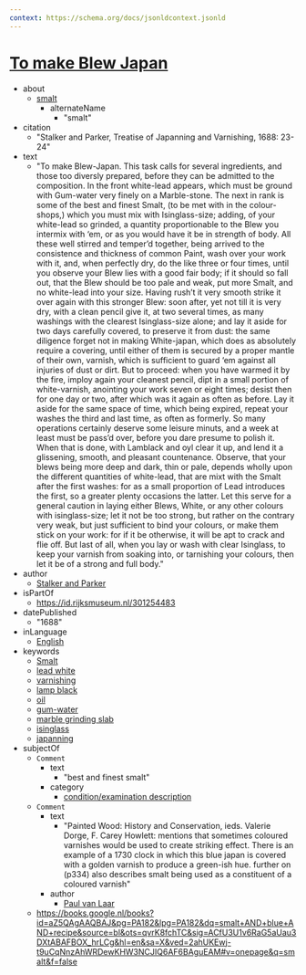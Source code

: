 ```yaml
---
context: https://schema.org/docs/jsonldcontext.jsonld
---
```


# [To make Blew Japan]("Recipe")

* about
  * [smalt](http://vocab.getty.edu/aat/300013293)
    * alternateName
      * "smalt"
* citation
  * "Stalker and Parker, Treatise of Japanning and Varnishing, 1688: 23-24"
* text
  * "To make Blew-Japan. This task calls for several ingredients, and those too diversly prepared, before they can be admitted to the composition. In the front white-lead appears, which must be ground with Gum-water very finely on a Marble-stone. The next in rank is some of the best and finest Smalt, (to be met with in the colour-shops,) which you must mix with Isinglass-size; adding, of your white-lead so grinded, a quantity proportionable to the Blew you intermix with ‘em, or as you would have it be in strength of body. All these well stirred and temper’d together, being arrived to the consistence and thickness of common Paint, wash over your work with it, and, when perfectly dry, do the like three or four times, until you observe your Blew lies with a good fair body; if it should so fall out, that the Blew should be too pale and weak, put more Smalt, and no white-lead into your size. Having rush’t it very smooth strike it over again with this stronger Blew: soon after, yet not till it is very dry, with a clean pencil give it, at two several times, as many washings with the clearest Isinglass-size alone; and lay it aside for two days carefully covered, to preserve it from dust: the same diligence forget not in making White-japan, which does as absolutely require a covering, until either of them is secured by a proper mantle of their own, varnish, which is sufficient to guard ‘em against all injuries of dust or dirt. But to proceed: when you have warmed it by the fire, imploy again your cleanest pencil, dipt in a small portion of white-varnish, anointing your work seven or eight times; desist then for one day or two, after which was it again as often as before. Lay it aside for the same space of time, which being expired, repeat your washes the third and last time, as often as formerly. So many operations certainly deserve some leisure minuts, and a week at least must be pass’d over, before you dare presume to polish it. When that is done, with Lamblack and oyl clear it up, and lend it a glissening, smooth, and pleasant countenance. Observe, that your blews being more deep and dark, thin or pale, depends wholly upon the different quantities of white-lead, that are mixt with the Smalt after the first washes: for as a small proportion of Lead introduces the first, so a greater plenty occasions the latter. Let this serve for a general caution in laying either Blews, White, or any other colours with isinglass-size; let it not be too strong, but rather on the contrary very weak, but just sufficient to bind your colours, or make them stick on your work: for if it be otherwise, it will be apt to crack and flie off. But last of all, when you lay or wash with clear Isinglass, to keep your varnish from soaking into, or tarnishing your colours, then let it be of a strong and full body."
* author
  * [Stalker and Parker](http://www.wikidata.org/entity/Q99674505)
* isPartOf
  * <https://id.rijksmuseum.nl/301254483>
* datePublished
  * "1688"
* inLanguage
  * [English](http://vocab.getty.edu/aat/300388277)
* keywords
  * [Smalt](http://vocab.getty.edu/aat/300013293)
  * [lead white](http://vocab.getty.edu/aat/300013754)
  * [varnishing](http://vocab.getty.edu/aat/300053825)
  * [lamp black](http://vocab.getty.edu/aat/300013173)
  * [oil](http://vocab.getty.edu/aat/300014254)
  * [gum-water](http://vocab.getty.edu/aat/300012866)
  * [marble grinding slab](http://vocab.getty.edu/aat/300128438)
  * [isinglass](http://vocab.getty.edu/aat/300013754)
  * [japanning](http://vocab.getty.edu/aat/300053797)
* subjectOf
  * `Comment`
    * text
      * "best and finest smalt"
    * category
      * [condition/examination description](http://vocab.getty.edu/aat/300435425)
  * `Comment`
    * text
      * "Painted Wood: History and Conservation, ieds. Valerie Dorge, F. Carey Howlett: mentions that sometimes coloured varnishes would be used to create striking effect. There is an example of a 1730 clock in which this blue japan is covered with a golden varnish to produce a green-ish hue. further on (p334) also describes smalt being used as a constituent of a coloured varnish"
    * author
      * [Paul van Laar](mailto:p.van.laar@rijksmuseum.nl)
  * <https://books.google.nl/books?id=aZ5QAgAAQBAJ&pg=PA182&lpg=PA182&dq=smalt+AND+blue+AND+recipe&source=bl&ots=qvrK8fchTC&sig=ACfU3U1v6RaG5aUau3DXtABAFBOX_hrLCg&hl=en&sa=X&ved=2ahUKEwj-t9uCqNnzAhWRDewKHW3NCJIQ6AF6BAguEAM#v=onepage&q=smalt&f=false>
